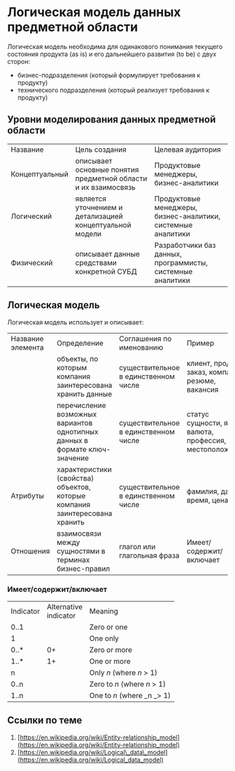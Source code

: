 # Логическая модель данных предметной области

Логическая модель необходима для одинакового понимания текущего состояния продукта (as is) и его дальнейшего развития (to be) с двух сторон:

* бизнес-подразделения (который формулирует требования к продукту)
* технического подразделения (который реализует требования к продукту)

Уровни моделирования данных предметной области
----------------------------------------------

|     |     |     |
| --- | --- | --- |  
| Название | Цель создания | Целевая аудитория |
| Концептуальный | описывает основные понятия предметной области и их взаимосвязь | Продуктовые менеджеры, бизнес-аналитики |
| Логический | является уточнением и детализацией концептуальной модели | Продуктовые менеджеры, бизнес-аналитики, системные аналитики |
| Физический | описывает данные средствами конкретной СУБД | Разработчики баз данных, программисты, системные аналитики |

Логическая модель
-----------------

Логическая модель использует и описывает:

|     |     |     |     |
| --- | --- | --- | --- |  
| Название элемента | Определение | Соглашения по именованию | Пример |
|     | объекты, по которым компания заинтересована хранить данные | существительное в единственном числе | клиент, продукт, заказ, компания, резюме, вакансия |
|     | перечисление возможных вариантов однотипных данных в формате ключ-значение | существительное в единственном числе | статус сущности, язык, валюта, профессия, местоположение |
| Атрибуты | характеристики (свойства) объектов, которые компания заинтересована хранить | существительное в единственном числе | фамилия, дата-время, цена |
| Отношения | взаимосвязи между сущностями в терминах бизнес-правил | глагол или глагольная фраза | Имеет/содержит/включает |

### Имеет/содержит/включает

|     |     |     |
| --- | --- | --- |  
| Indicator | Alternative  <br>indicator | Meaning |
| 0..1 |     | Zero or one |
| 1   |     | One only |
| 0..* | 0+  | Zero or more |
| 1..* | 1+  | One or more |
| n   |     | Only _n_ (where _n_ \> 1) |
| 0..n |     | Zero to _n_ (where _n_ \> 1) |
| 1..n |     | One to _n_ (where _n _\> 1) |

Ссылки по теме
--------------

1.  [https://en.wikipedia.org/wiki/Entity-relationship_model](https://en.wikipedia.org/wiki/Entity-relationship_model)
2.  [https://en.wikipedia.org/wiki/Logical\_data\_model](https://en.wikipedia.org/wiki/Logical_data_model)
